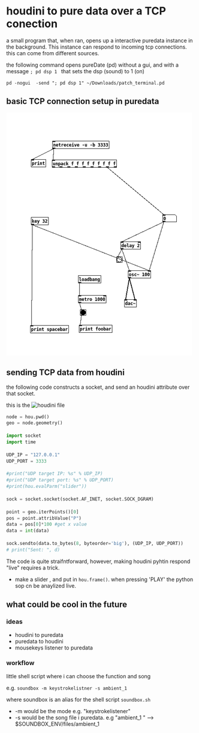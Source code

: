 # houdini to pure data over a TCP conection

a small program that, when ran, opens up a interactive puredata instance in the background. This instance can respond to incoming tcp connections. this can come from different sources.

the following command opens pureDate (pd) without a gui, and with a message ```; pd dsp 1 ``` that sets the dsp (sound) to 1 (on)


```shell
pd -nogui  -send "; pd dsp 1" ~/Downloads/patch_terminal.pd

```



## basic TCP connection setup in puredata

![TCP_puredata](media/TCP_puredata.png)


## sending TCP data from houdini 

the following code constructs a socket, and send an houdini attribute over that socket.

this is the ![houdini file](houdini_PD_TCP.hipnc)

```python
node = hou.pwd()
geo = node.geometry()

import socket
import time

UDP_IP = "127.0.0.1"
UDP_PORT = 3333

#print("UDP target IP: %s" % UDP_IP)
#print("UDP target port: %s" % UDP_PORT)
#print(hou.evalParm("slider"))

sock = socket.socket(socket.AF_INET, socket.SOCK_DGRAM)

point = geo.iterPoints()[0]
pos = point.attribValue("P")
data = pos[0]*100 #get x value
data = int(data)

sock.sendto(data.to_bytes(8, byteorder='big'), (UDP_IP, UDP_PORT))
# print("Sent: ", d)
   ```

The code is quite straifntforward, however, making houdini pyhtin respond "live" requires a trick. 

- make a slider , and put in ```hou.frame()```. when pressing 'PLAY' the python sop cn be anaylized live.

## what could be cool in the future
### ideas
- houdini to puredata
- puredata to houdini
- mousekeys listener to puredata


### workflow
little shell script where i can choose the function and song

e.g. ```soundbox -m keystrokelistner -s ambient_1 ```

where soundbox is an alias for the shell script ```soundbox.sh```
- -m would be the mode e.g. "keystrokelistener"
- -s would be the song file i puredata. e.g "ambient_1 " --> $SOUNDBOX_ENV/files/ambient_1





































 
        

